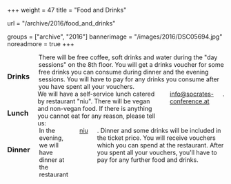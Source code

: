 +++
weight = 47
title = "Food and Drinks"

url = "/archive/2016/food_and_drinks"

groups = ["archive", "2016"]
bannerimage = "/images/2016/DSC05694.jpg"
noreadmore = true
+++

<div class="row blocks">
	<div class="four columns block">
		<h3 class="block-heading"><i class="fa fa-coffee" aria-hidden="true"></i><br/>Drinks</h3>
		There will be free coffee, soft drinks and water during the "day sessions" on the 8th floor. You will get a drinks voucher for some free drinks you can consume during dinner and the evening sessions. You will have to pay for any drinks you consume after you have spent all your vouchers.
	</div>
	<div class="four columns block">
		<h3 class="block-heading"><i class="fa fa-leaf" aria-hidden="true"></i><br/>Lunch</h3>
		We will have a self-service lunch catered by restaurant "niu". There will be vegan and non-vegan food. If there is anything you cannot eat for any reason, please tell us: <a href="mailto:info@socrates-conference.at?Subject=SoCraTes%20Day%20Linz%3A%20Food%20Preferences">info@socrates-conference.at</a>.
	</div>
	<div class="four columns block">
		<h3 class="block-heading"><i class="fa fa-cutlery" aria-hidden="true"></i><br/>Dinner</h3>
		In the evening, we will have dinner at the restaurant <a href="http://www.niu.at/">niu</a>. Dinner and some drinks will be included in the ticket price. You will receive vouchers which you can spend at the restaurant. After you spent all your vouchers, you'll have to pay for any further food and drinks.
	</div>
</div>

<!--more-->
